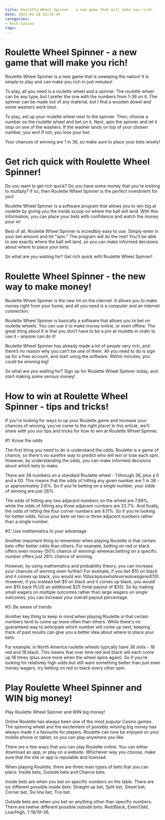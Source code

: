 ```yaml
---
title: Roulette Wheel Spinner   a new game that will make you rich!
date: 2023-01-28 23:25:43
categories:
- Rock Casino
tags:
---
```



#  Roulette Wheel Spinner - a new game that will make you rich!

 Roulette Wheel Spinner is a new game that is sweeping the nation! It is simple to play and can make you rich in just minutes!

To play, all you need is a roulette wheel and a spinner. The roulette wheel can be any type, but I prefer the one with the numbers from 1-36 on it. The spinner can be made out of any material, but I find a wooden dowel and some washers work best.

To play, set up your roulette wheel next to the spinner. Then, choose a number on the roulette wheel and bet on it. Next, spin the spinner and let it stop on one of the washers. If the washer lands on top of your chosen number, you win! If not, you lose your bet.

Your chances of winning are 1 in 36, so make sure to place your bets wisely!

#  Get rich quick with Roulette Wheel Spinner!

Do you want to get rich quick? Do you have some money that you're looking to multiply? If so, then Roulette Wheel Spinner is the perfect investment for you!

Roulette Wheel Spinner is a software program that allows you to win big at roulette by giving you the inside scoop on where the ball will land. With this information, you can place your bets with confidence and watch the money pour in!

Best of all, Roulette Wheel Spinner is incredibly easy to use. Simply enter in your bet amount and hit "spin." The program will do the rest! You'll be able to see exactly where the ball will land, so you can make informed decisions about where to place your bets.

So what are you waiting for? Get rich quick with Roulette Wheel Spinner!

#  Roulette Wheel Spinner - the new way to make money!

Roulette Wheel Spinner is the new hit on the internet. It allows you to make money right from your home, and all you need is a computer and an internet connection.

Roulette Wheel Spinner is basically a software that allows you to bet on roulette wheels. You can use it to make money online, or even offline. The great thing about it is that you don’t have to be a pro at roulette in order to use it – anyone can do it!

Roulette Wheel Spinner has already made a lot of people very rich, and there’s no reason why you can’t be one of them. All you need to do is sign up for a free account, and start using the software. Within minutes, you could be winning big!

So what are you waiting for? Sign up for Roulette Wheel Spinner today, and start making some serious money!

#  How to win at Roulette Wheel Spinner - tips and tricks!

If you're looking for ways to up your Roulette game and increase your chances of winning, you've come to the right place! In this article, we'll share with you our tips and tricks for how to win at Roulette Wheel Spinner.

#1: Know the odds

The first thing you need to do is understand the odds. Roulette is a game of chance, so there's no surefire way to predict who will win or lose each spin. However, by understanding the odds, you can make informed decisions about which bets to make.

There are 38 numbers on a standard Roulette wheel - 1 through 36, plus a 0 and a 00. This means that the odds of hitting any given number are 1 in 38 - or approximately 2.6%. So if you're betting on a single number, your odds of winning are just 26%.

The odds of hitting any two adjacent numbers on the wheel are 7.89%, while the odds of hitting any three adjacent numbers are 23.7%. And finally, the odds of hitting the four corner numbers are 8.11%. So if you're looking for better odds, focus your bets on two or three adjacent numbers rather than a single number.

#2: Use mathematics to your advantage

Another important thing to remember when playing Roulette is that certain bets offer better odds than others. For example, betting on red or black offers even money (50% chance of winning) whereas betting on a specific number offers just 26% chance of winning.

However, by using mathematics and probability theory, you can increase your chances of winning even further! For example, if you bet $10 on black and it comes up black, you would win $10 back plus whatever was wagered ($10). However, if you instead bet $5 on black and it comes up black, you would win $10 back PLUS an additional $25 (total payout of $35). So by making small wagers on multiple outcomes rather than large wagers on single outcomes, you can increase your overall payout percentage.

#3: Be aware of trends

Another key thing to keep in mind when playing Roulette is that certain numbers tend to come up more often than others. While there's no guaranteed way to anticipate which number will come up next, keeping track of past results can give you a better idea about where to place your bets.

For example, in North America roulette wheels typically have 36 slots - 18 red and 18 black. This means that over time red and black will each come up 18 times (plus once more when the wheel spins again). So if you're looking for relatively high odds but still want something better than just even money wagers, try betting on red or black every other spin.

#  Play Roulette Wheel Spinner and WIN big money!

Play Roulette Wheel Spinner and WIN big money!

Online Roulette has always been one of the most popular Casino games. The spinning wheel and the excitement of possibly winning big money has always made it a favourite for players. Roulette can now be enjoyed on your mobile phone or tablet, so you can play anywhere you like.

There are a few ways that you can play Roulette online. You can either download an app, or play on a website. Whichever way you choose, make sure that the site or app is reputable and licensed.

When playing Roulette, there are three main types of bets that you can place: Inside bets, Outside bets and Chance bets.

Inside bets are when you bet on specific numbers on the table. There are six different possible inside bets: Straight up bet, Split bet, Street bet, Corner bet, Six line bet, Trio bet.

Outside bets are when you bet on anything other than specific numbers. There are twelve different possible outside bets: Red/Black, Even/Odd, Low/High, 1-18/19-36.
